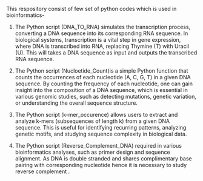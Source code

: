 This respository consist of few set of python codes which is used in bioinformatics-

1. The Python script (DNA_TO_RNA) simulates the transcription process, converting a DNA sequence into its corresponding RNA sequence. In biological systems, transcription is a vital step in gene expression, where DNA is transcribed into RNA, replacing Thymine (T) with Uracil (U). This will takes a DNA sequence as input and outputs the transcribed RNA sequence.

2. The Python script (Nucloetide_Count)is a simple Python function that counts the occurrences of each nucleotide (A, C, G, T) in a given DNA sequence. By counting the frequency of each nucleotide, one can gain insight into the composition of a DNA sequence, which is essential in various genomic studies, such as detecting mutations, genetic variation, or understanding the overall sequence structure.

3. The Python script (k-mer_occurence) allows users to extract and analyze k-mers (subsequences of length k) from a given DNA sequence. This is useful for identifying recurring patterns, analyzing genetic motifs, and studying sequence complexity in biological data.

4. The Python script (Reverse_Complement_DNA) required in various bioinformatics analyses, such as primer design and sequence alignment. As DNA is double stranded and shares complimentary base pairing with corresponding nucleotide hence it is necessary to study reverse complement .

